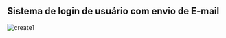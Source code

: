 ## Sistema de login de usuário com envio de E-mail


![create1](https://user-images.githubusercontent.com/58946493/124366771-8601ce80-dc28-11eb-8cfa-0399b3cf7e84.png)
